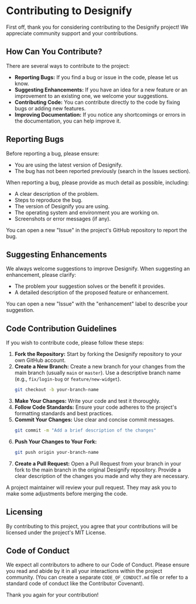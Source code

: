 # Contributing to Designify

First off, thank you for considering contributing to the Designify project! We appreciate community support and your contributions.

## How Can You Contribute?

There are several ways to contribute to the project:

*   **Reporting Bugs:** If you find a bug or issue in the code, please let us know.
*   **Suggesting Enhancements:** If you have an idea for a new feature or an improvement to an existing one, we welcome your suggestions.
*   **Contributing Code:** You can contribute directly to the code by fixing bugs or adding new features.
*   **Improving Documentation:** If you notice any shortcomings or errors in the documentation, you can help improve it.

## Reporting Bugs

Before reporting a bug, please ensure:

*   You are using the latest version of Designify.
*   The bug has not been reported previously (search in the Issues section).

When reporting a bug, please provide as much detail as possible, including:

*   A clear description of the problem.
*   Steps to reproduce the bug.
*   The version of Designify you are using.
*   The operating system and environment you are working on.
*   Screenshots or error messages (if any).

You can open a new "Issue" in the project's GitHub repository to report the bug.

## Suggesting Enhancements

We always welcome suggestions to improve Designify. When suggesting an enhancement, please clarify:

*   The problem your suggestion solves or the benefit it provides.
*   A detailed description of the proposed feature or enhancement.

You can open a new "Issue" with the "enhancement" label to describe your suggestion.

## Code Contribution Guidelines

If you wish to contribute code, please follow these steps:

1.  **Fork the Repository:** Start by forking the Designify repository to your own GitHub account.
2.  **Create a New Branch:** Create a new branch for your changes from the main branch (usually `main` or `master`). Use a descriptive branch name (e.g., `fix/login-bug` or `feature/new-widget`).
    ```bash
    git checkout -b your-branch-name
    ```
3.  **Make Your Changes:** Write your code and test it thoroughly.
4.  **Follow Code Standards:** Ensure your code adheres to the project's formatting standards and best practices.
5.  **Commit Your Changes:** Use clear and concise commit messages.
    ```bash
    git commit -m "Add a brief description of the changes"
    ```
6.  **Push Your Changes to Your Fork:**
    ```bash
    git push origin your-branch-name
    ```
7.  **Create a Pull Request:** Open a Pull Request from your branch in your fork to the main branch in the original Designify repository. Provide a clear description of the changes you made and why they are necessary.

A project maintainer will review your pull request. They may ask you to make some adjustments before merging the code.

## Licensing

By contributing to this project, you agree that your contributions will be licensed under the project's MIT License.

## Code of Conduct

We expect all contributors to adhere to our Code of Conduct. Please ensure you read and abide by it in all your interactions within the project community. (You can create a separate `CODE_OF_CONDUCT.md` file or refer to a standard code of conduct like the Contributor Covenant).

Thank you again for your contribution!
